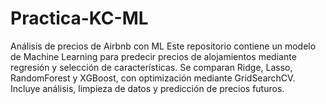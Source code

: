# Practica-KC-ML
Análisis de precios de Airbnb con ML Este repositorio contiene un modelo de Machine Learning para predecir precios de alojamientos mediante regresión y selección de características. Se comparan Ridge, Lasso, RandomForest y XGBoost, con optimización mediante GridSearchCV. Incluye análisis, limpieza de datos y predicción de precios futuros.
